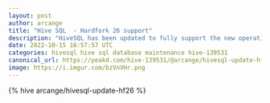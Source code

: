 ```yaml
---
layout: post
author: arcange
title: "Hive SQL  - Hardfork 26 support"
description: "HiveSQL has been updated to fully support the new operation implemented for the hardfork 26 of the blockchain"
date: 2022-10-15 16:57:57 UTC
categories: hivesql hive sql database maintenance hive-139531
canonical_url: https://peakd.com/hive-139531/@arcange/hivesql-update-hf26
image: https://i.imgur.com/bzVnVHr.png
---
```

{% hive arcange/hivesql-update-hf26 %}
